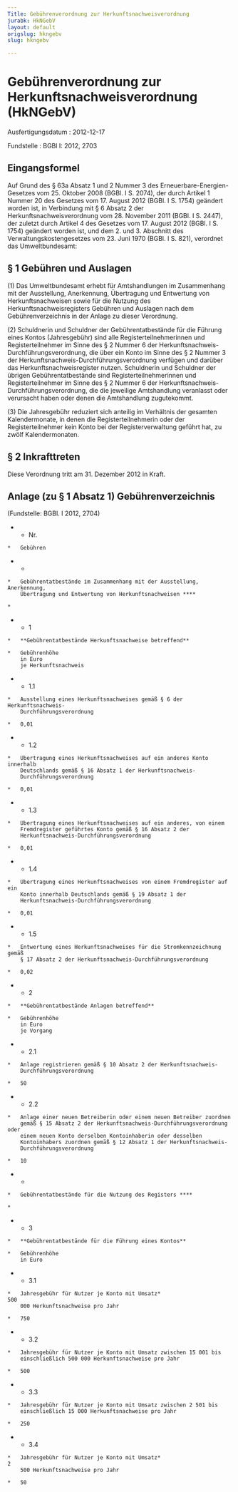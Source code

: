 ```yaml
---
Title: Gebührenverordnung zur Herkunftsnachweisverordnung
jurabk: HkNGebV
layout: default
origslug: hkngebv
slug: hkngebv

---
```


# Gebührenverordnung zur Herkunftsnachweisverordnung (HkNGebV)

Ausfertigungsdatum
:   2012-12-17

Fundstelle
:   BGBl I: 2012, 2703


## Eingangsformel

Auf Grund des § 63a Absatz 1 und 2 Nummer 3 des Erneuerbare-Energien-
Gesetzes vom 25. Oktober 2008 (BGBl. I S. 2074), der durch Artikel 1
Nummer 20 des Gesetzes vom 17. August 2012 (BGBl. I S. 1754) geändert
worden ist, in Verbindung mit § 6 Absatz 2 der
Herkunftsnachweisverordnung vom 28. November 2011 (BGBl. I S. 2447),
der zuletzt durch Artikel 4 des Gesetzes vom 17. August 2012 (BGBl. I
S. 1754) geändert worden ist, und dem 2. und 3. Abschnitt des
Verwaltungskostengesetzes vom 23. Juni 1970 (BGBl. I S. 821),
verordnet das Umweltbundesamt:


## § 1 Gebühren und Auslagen

(1) Das Umweltbundesamt erhebt für Amtshandlungen im Zusammenhang mit
der Ausstellung, Anerkennung, Übertragung und Entwertung von
Herkunftsnachweisen sowie für die Nutzung des
Herkunftsnachweisregisters Gebühren und Auslagen nach dem
Gebührenverzeichnis in der Anlage zu dieser Verordnung.

(2) Schuldnerin und Schuldner der Gebührentatbestände für die Führung
eines Kontos (Jahresgebühr) sind alle Registerteilnehmerinnen und
Registerteilnehmer im Sinne des § 2 Nummer 6 der Herkunftsnachweis-
Durchführungsverordnung, die über ein Konto im Sinne des § 2 Nummer 3
der Herkunftsnachweis-Durchführungsverordnung verfügen und darüber das
Herkunftsnachweisregister nutzen. Schuldnerin und Schuldner der
übrigen Gebührentatbestände sind Registerteilnehmerinnen und
Registerteilnehmer im Sinne des § 2 Nummer 6 der Herkunftsnachweis-
Durchführungsverordnung, die die jeweilige Amtshandlung veranlasst
oder verursacht haben oder denen die Amtshandlung zugutekommt.

(3) Die Jahresgebühr reduziert sich anteilig im Verhältnis der
gesamten Kalendermonate, in denen die Registerteilnehmerin oder der
Registerteilnehmer kein Konto bei der Registerverwaltung geführt hat,
zu zwölf Kalendermonaten.


## § 2 Inkrafttreten

Diese Verordnung tritt am 31. Dezember 2012 in Kraft.


## Anlage (zu § 1 Absatz 1) Gebührenverzeichnis

(Fundstelle: BGBl. I 2012, 2704)


*    *   Nr.

    *   Gebühren


*    *
    *   Gebührentatbestände im Zusammenhang mit der Ausstellung, Anerkennung,
        Übertragung und Entwertung von Herkunftsnachweisen ****

    *

*    *   1

    *   **Gebührentatbestände Herkunftsnachweise betreffend**

    *   Gebührenhöhe
        in Euro
        je Herkunftsnachweis


*    *   1.1

    *   Ausstellung eines Herkunftsnachweises gemäß § 6 der Herkunftsnachweis-
        Durchführungsverordnung

    *   0,01


*    *   1.2

    *   Übertragung eines Herkunftsnachweises auf ein anderes Konto innerhalb
        Deutschlands gemäß § 16 Absatz 1 der Herkunftsnachweis-
        Durchführungsverordnung

    *   0,01


*    *   1.3

    *   Übertragung eines Herkunftsnachweises auf ein anderes, von einem
        Fremdregister geführtes Konto gemäß § 16 Absatz 2 der
        Herkunftsnachweis-Durchführungsverordnung

    *   0,01


*    *   1.4

    *   Übertragung eines Herkunftsnachweises von einem Fremdregister auf ein
        Konto innerhalb Deutschlands gemäß § 19 Absatz 1 der
        Herkunftsnachweis-Durchführungsverordnung

    *   0,01


*    *   1.5

    *   Entwertung eines Herkunftsnachweises für die Stromkennzeichnung gemäß
        § 17 Absatz 2 der Herkunftsnachweis-Durchführungsverordnung

    *   0,02


*    *   2

    *   **Gebührentatbestände Anlagen betreffend**

    *   Gebührenhöhe
        in Euro
        je Vorgang


*    *   2.1

    *   Anlage registrieren gemäß § 10 Absatz 2 der Herkunftsnachweis-
        Durchführungsverordnung

    *   50


*    *   2.2

    *   Anlage einer neuen Betreiberin oder einem neuen Betreiber zuordnen
        gemäß § 15 Absatz 2 der Herkunftsnachweis-Durchführungsverordnung oder
        einem neuen Konto derselben Kontoinhaberin oder desselben
        Kontoinhabers zuordnen gemäß § 12 Absatz 1 der Herkunftsnachweis-
        Durchführungsverordnung

    *   10


*    *
    *   Gebührentatbestände für die Nutzung des Registers ****

    *

*    *   3

    *   **Gebührentatbestände für die Führung eines Kontos**

    *   Gebührenhöhe
        in Euro


*    *   3.1

    *   Jahresgebühr für Nutzer je Konto mit Umsatz*                      500
        000 Herkunftsnachweise pro Jahr

    *   750


*    *   3.2

    *   Jahresgebühr für Nutzer je Konto mit Umsatz zwischen 15 001 bis
        einschließlich 500 000 Herkunftsnachweise pro Jahr

    *   500


*    *   3.3

    *   Jahresgebühr für Nutzer je Konto mit Umsatz zwischen 2 501 bis
        einschließlich 15 000 Herkunftsnachweise pro Jahr

    *   250


*    *   3.4

    *   Jahresgebühr für Nutzer je Konto mit Umsatz*                      2
        500 Herkunftsnachweise pro Jahr

    *   50



